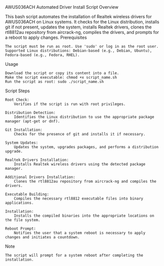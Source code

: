 AWUS036ACH Automated Driver Install Script
Overview

This bash script automates the installation of Realtek wireless drivers for AWUS036ACH on Linux systems. It checks for the Linux distribution, installs git if not present, updates the system, installs Realtek drivers, clones the rtl8812au repository from aircrack-ng, compiles the drivers, and prompts for a reboot to apply changes.
Prerequisites

    The script must be run as root. Use 'sudo' or log in as the root user.
    Supported Linux distributions: Debian-based (e.g., Debian, Ubuntu), Fedora-based (e.g., Fedora, RHEL).

Usage

    Download the script or copy its content into a file.
    Make the script executable: chmod +x script_name.sh
    Run the script as root: sudo ./script_name.sh

Script Steps

    Root Check:
        Verifies if the script is run with root privileges.

    Distribution Detection:
        Identifies the Linux distribution to use the appropriate package manager (apt-get or dnf).

    Git Installation:
        Checks for the presence of git and installs it if necessary.

    System Updates:
        Updates the system, upgrades packages, and performs a distribution upgrade.

    Realtek Drivers Installation:
        Installs Realtek wireless drivers using the detected package manager.

    Additional Drivers Installation:
        Clones the rtl8812au repository from aircrack-ng and compiles the drivers.

    Executable Building:
        Compiles the necessary rtl8812 executable files into binary applications.

    Installation:
        Installs the compiled binaries into the appropriate locations on the file system.

    Reboot Prompt:
        Notifies the user that a system reboot is necessary to apply changes and initiates a countdown.

Note

    The script will prompt for a system reboot after completing the installation.
